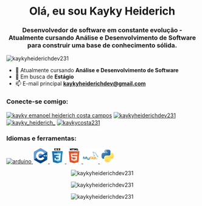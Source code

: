 
<h1 align="center">Olá, eu sou Kayky Heiderich</h1>
<h3 align="center">Desenvolvedor de software em constante evolução - Atualmente cursando Análise e Desenvolvimento de Software para construir uma base de conhecimento sólida.</h3>

<p align="left"> 
  <img src="https://komarev.com/ghpvc/?username=kaykyheiderichdev231&label=Profile%20views&color=0e75b6&style=flat" alt="kaykyheiderichdev231" /> 
</p>

- 🌱 Atualmente cursando **Análise e Desenvolvimento de Software**
- 🤝 Em busca de **Estágio**
- 📫 E-mail principal **kaykyheiderichdev@gmail.com**

<h3 align="left">Conecte-se comigo:</h3>
<p align="left">
  <a href="https://linkedin.com/in/kayky emanoel heiderich costa campos" target="blank"><img align="center" src="https://raw.githubusercontent.com/rahuldkjain/github-profile-readme-generator/master/src/images/icons/Social/linked-in-alt.svg" alt="kayky emanoel heiderich costa campos" height="30" width="40" /></a>
  <a href="https://stackoverflow.com/users/kaykyheiderichdev231" target="blank"><img align="center" src="https://raw.githubusercontent.com/rahuldkjain/github-profile-readme-generator/master/src/images/icons/Social/stack-overflow.svg" alt="kaykyheiderichdev231" height="30" width="40" /></a>
  <a href="https://instagram.com/kayky_heiderich_" target="blank"><img align="center" src="https://raw.githubusercontent.com/rahuldkjain/github-profile-readme-generator/master/src/images/icons/Social/instagram.svg" alt="kayky_heiderich_" height="30" width="40" /></a>
  <a href="https://discord.gg/kaykycosta231" target="blank"><img align="center" src="https://raw.githubusercontent.com/rahuldkjain/github-profile-readme-generator/master/src/images/icons/Social/discord.svg" alt="kaykycosta231" height="30" width="40" /></a>
</p>

<h3 align="left">Idiomas e ferramentas:</h3>
<p align="left">
  <a href="https://www.arduino.cc/" target="_blank" rel="noreferrer"> <img src="https://cdn.worldvectorlogo.com/logos/arduino-1.svg" alt="arduino" width="40" height="40"/> </a>
  <a href="https://www.w3schools.com/cpp/" target="_blank" rel="noreferrer"> <img src="https://raw.githubusercontent.com/devicons/devicon/master/icons/cplusplus/cplusplus-original.svg" alt="cplusplus" width="40" height="40"/> </a>
  <a href="https://www.w3schools.com/css/" target="_blank" rel="noreferrer"> <img src="https://raw.githubusercontent.com/devicons/devicon/master/icons/css3/css3-original-wordmark.svg" alt="css3" width="40" height="40"/> </a>
  <a href="https://www.w3.org/html/" target="_blank" rel="noreferrer"> <img src="https://raw.githubusercontent.com/devicons/devicon/master/icons/html5/html5-original-wordmark.svg" alt="html5" width="40" height="40"/> </a>
  <a href="https://www.mysql.com/" target="_blank" rel="noreferrer"> <img src="https://raw.githubusercontent.com/devicons/devicon/master/icons/mysql/mysql-original-wordmark.svg" alt="mysql" width="40" height="40"/> </a>
  <a href="https://www.python.org" target="_blank" rel="noreferrer"> <img src="https://raw.githubusercontent.com/devicons/devicon/master/icons/python/python-original.svg" alt="python" width="40" height="40"/> </a>
</p>

<p align="center">
  <img src="https://github-readme-stats.vercel.app/api/top-langs?username=kaykyheiderichdev231&show_icons=true&locale=en&layout=compact" alt="kaykyheiderichdev231" />
</p>

<p align="center">
  <img src="https://github-readme-stats.vercel.app/api?username=kaykyheiderichdev231&show_icons=true&locale=en" alt="kaykyheiderichdev231" />
</p>

<p align="center">
  <img src="https://github-readme-streak-stats.herokuapp.com/?user=kaykyheiderichdev231&" alt="kaykyheiderichdev231" />
</p>
